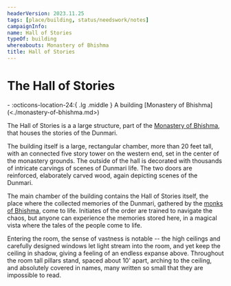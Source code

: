 ```yaml
---
headerVersion: 2023.11.25
tags: [place/building, status/needswork/notes]
campaignInfo:
name: Hall of Stories
typeOf: building
whereabouts: Monastery of Bhishma
title: Hall of Stories
---
```

# The Hall of Stories
<div class="grid cards ext-narrow-margin ext-one-column" markdown>
-    :octicons-location-24:{ .lg .middle } A building [Monastery of Bhishma](<./monastery-of-bhishma.md>)  
</div>


The Hall of Stories is a a large structure, part of the [Monastery of Bhishma](<./monastery-of-bhishma.md>), that houses the stories of the Dunmari. 

The building itself is a large, rectangular chamber, more than 20 feet tall, with an connected five story tower on the western end, set in the center of the monastery grounds. The outside of the hall is decorated with thousands of intricate carvings of scenes of Dunmari life. The two doors are reinforced, elaborately carved wood, again depicting scenes of the Dunmari.

The main chamber of the building contains the Hall of Stories itself, the place where the collected memories of the Dunmari, gathered by the [monks of Bhishma](<../../../groups/dunmari-mystery-cults/order-of-the-awakened-soul.md>), come to life. Initiates of the order are trained to navigate the chaos, but anyone can experience the memories stored here, in a magical vista where the tales of the people come to life.

Entering the room, the sense of vastness is notable -- the high ceilings and carefully designed windows let light stream into the room, and yet keep the ceiling in shadow, giving a feeling of an endless expanse above. Throughout the room tall pillars stand, spaced about 10' apart, arching to the ceiling, and absolutely covered in names, many written so small that they are impossible to read.
